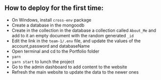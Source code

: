 ## How to deploy for the first time:

- On Windows, install `cross-env` package
- Create a database in the mongoodb
- Create in the collection in the database a collection called `About_Me` and add to it an empty document with the random generated `_id`
- Edit the link in the `team-1/.env` file, and update the values of the account,password and databaseName
- Open terminal and cd to the Portfolio folder
- `yarn` <!-- to install the required backages -->
- `yarn start` to lunch the project
- Go to the admin dashboard to add content to the website
- Refresh the main website to update the data to the newer ones
